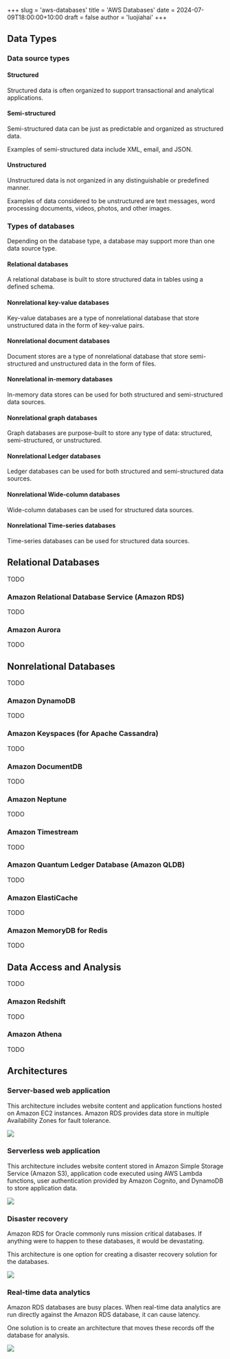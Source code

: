 +++
slug = 'aws-databases'
title = 'AWS Databases'
date = 2024-07-09T18:00:00+10:00
draft = false
author = 'luojiahai'
+++

## Data Types

### Data source types

#### Structured

Structured data is often organized to support transactional and analytical applications.

#### Semi-structured

Semi-structured data can be just as predictable and organized as structured data.

Examples of semi-structured data include XML, email, and JSON.

#### Unstructured

Unstructured data is not organized in any distinguishable or predefined manner.

Examples of data considered to be unstructured are text messages, word processing documents, videos, photos, and other
images.

### Types of databases

Depending on the database type, a database may support more than one data source type.

#### Relational databases

A relational database is built to store structured data in tables using a defined schema.

#### Nonrelational key-value databases

Key-value databases are a type of nonrelational database that store unstructured data in the form of key-value pairs.

#### Nonrelational document databases

Document stores are a type of nonrelational database that store semi-structured and unstructured data in the form of
files. 

#### Nonrelational in-memory databases

In-memory data stores can be used for both structured and semi-structured data sources.

#### Nonrelational graph databases

Graph databases are purpose-built to store any type of data: structured, semi-structured, or unstructured.

#### Nonrelational Ledger databases

Ledger databases can be used for both structured and semi-structured data sources.

#### Nonrelational Wide-column databases

Wide-column databases can be used for  structured data sources.

#### Nonrelational Time-series databases

Time-series databases can be used for structured data sources.

## Relational Databases

TODO

### Amazon Relational Database Service (Amazon RDS)

TODO

### Amazon Aurora

TODO

## Nonrelational Databases

TODO

### Amazon DynamoDB

TODO

### Amazon Keyspaces (for Apache Cassandra)

TODO

### Amazon DocumentDB

TODO

### Amazon Neptune

TODO

### Amazon Timestream

TODO

### Amazon Quantum Ledger Database (Amazon QLDB)

TODO

### Amazon ElastiCache

TODO

### Amazon MemoryDB for Redis

TODO

## Data Access and Analysis

TODO

### Amazon Redshift

TODO

### Amazon Athena

TODO

## Architectures

### Server-based web application

This architecture includes website content and application functions hosted on Amazon EC2 instances. Amazon RDS provides
data store in multiple Availability Zones for fault tolerance.

![](images/sbwa.png)

### Serverless web application

This architecture includes website content stored in Amazon Simple Storage Service (Amazon S3), application code
executed using AWS Lambda functions, user authentication provided by Amazon Cognito, and DynamoDB to store application
data.

![](images/swa.png)

### Disaster recovery

Amazon RDS for Oracle commonly runs mission critical databases. If anything were to happen to these databases, it would
be devastating.

This architecture is one option for creating a disaster recovery solution for the databases.

![](images/dr.png)

### Real-time data analytics

Amazon RDS databases are busy places. When real-time data analytics are run directly against the Amazon RDS database, it
can cause latency.

One solution is to create an architecture that moves these records off the database for analysis.

![](images/rtda.png)

